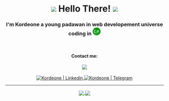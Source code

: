 <div align="center">
 <h1>
   <img src="https://media.giphy.com/media/hUEnpmgX9LyzZfK2xV/giphy.gif?cid=ecf05e47d28we1yg2kohc4ydao23o9k24w18bbgw2t7f6ds0&rid=giphy.gif&ct=g"
         width="55px">
  Hello There!  
  <img src="https://media.giphy.com/media/hUEnpmgX9LyzZfK2xV/giphy.gif?cid=ecf05e47d28we1yg2kohc4ydao23o9k24w18bbgw2t7f6ds0&rid=giphy.gif&ct=g"
         width="55px">
 </h1>
 <h3>
  I'm Kordeone a young padawan in web developement universe coding in <img
                                                                                      height="25" src="https://raw.githubusercontent.com/github/explore/80688e429a7d4ef2fca1e82350fe8e3517d3494d/topics/csharp/csharp.png"
 </h3>
  
</div>

<br>
<div align="center">
 <h4>
  Contact me:
  </h4>
 
 [![](https://img.shields.io/badge/-mojtabasalehi.k@outlook.com-e0e0e0)](mailto:mojtabasalehi.k@outlook.com)
 
 <a href="https://linkedin.com/in/kordeone" target="_blank">
   <img align="center" alt="Kordeone | Linkedin " width="30px" src="https://cdn1.iconfinder.com/data/icons/logotypes/32/linkedin-256.png"</a>
  
  <a href="https://t.me/kordeone" target="_blank">
    <img align="center" alt="Kordeone | Telegram" width="30px" src="https://cdn4.iconfinder.com/data/icons/logos-and-brands/512/335_Telegram_logo-256.png" />
  </a>

<br>
  
 <hr >
  
   
<a href="https://github.com/Kordeone/Kordeone">
  <img align="center" src="https://github-readme-stats.vercel.app/api?username=kordeone&count_private=true&show_icons=true&bg_color=0A0C10&title_color=F0F3F6&text_color=F0F3F6&icon_color=F0F3F6&border_color=F0F3F6&custom_title=Kordeone%27s%20GitHub%20stats" />
</a>
  <a href="https://github.com/Kordeone/Kordeone">
  <img align="center" src="https://github-readme-stats.vercel.app/api/top-langs/?username=kordeone&count_private=true&&bg_color=0A0C10&title_color=F0F3F6&text_color=F0F3F6&icon_color=F0F3F6&border_color=F0F3F6&layout=compact&count_private=true&show_icons=true" />
</a>
  
   </div>

<br>
  

 

<!--
   <a href="" target="_blank">
    <img align="center" alt="Kordeone | Twitter" width="41px" src="1https://www.iconfinder.com/icons/4375108/logo_telegram_icon" />
   </a>




 ### Frequently Used Languages and Tools 
  
 
<code><img height="40" src="https://raw.githubusercontent.com/github/explore/93d8a67084f94b2a444e510199a6e7622e5b09a3/topics/dotnet/dotnet.png"></code>
<code><img height="40" src="https://raw.githubusercontent.com/github/explore/80688e429a7d4ef2fca1e82350fe8e3517d3494d/topics/csharp/csharp.png"></code>
   <code><img height="40" src="https://raw.githubusercontent.com/github/explore/80688e429a7d4ef2fca1e82350fe8e3517d3494d/topics/html/html.png"></code>
<code><img height="40" src="https://raw.githubusercontent.com/github/explore/80688e429a7d4ef2fca1e82350fe8e3517d3494d/topics/css/css.png"></code>
  
 -->
 
<!--
**Kordeone/Kordeone** is a ✨ _special_ ✨ repository because its `README.md` (this file) appears on your GitHub profile.

Here are some ideas to get you started:

- 🔭 I’m currently working on ...
- 🌱 I’m currently learning ...
- 👯 I’m looking to collaborate on ...
- 🤔 I’m looking for help with ...
- 💬 Ask me about ...
- 📫 How to reach me: ...
- 😄 Pronouns: ...
- ⚡ Fun fact: ...
-->
